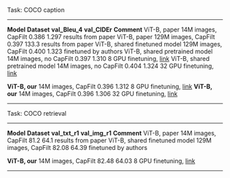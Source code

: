 Task: COCO caption

  -------------------------------- ------------------------ ---------------- --------------- -----------------------------------------------------------------------------------------------------------------------------------------------------------------------------------------------------------------------------------------------------------------------------------------------------------------------------------------------
  **Model**                        **Dataset**              **val_Bleu_4**   **val_CIDEr**   **Comment**
  ViT-B, paper                     14M images, CapFilt      0.386            1.297           results from paper
  ViT-B, paper                     129M images, CapFilt     0.397            133.3           results from paper
  ViT-B, shared finetuned model    129M images, CapFilt     0.400            1.323           finetuned by authors
  ViT-B, shared pretrained model   14M images, no CapFilt   0.397            1.310           8 GPU finetuning, [link](https://ml.azure.com/data/azureml_frank_wire_21j8kkjrvj_output_data_output_path/1/details?wsid=/subscriptions/f6b7aa7e-08ed-4347-ac30-c9efab8702b2/resourceGroups/Josh-Prod-aiml-RG/providers/Microsoft.MachineLearningServices/workspaces/josh-aiml-useast2&tid=e6aea76e-b321-4f9a-a6d0-48132c733f84#exploreTab)
  ViT-B, shared pretrained model   14M images, no CapFilt   0.404            1.324           32 GPU finetuning, [link](https://ml.azure.com/data/azureml_witty_melon_yjvm66xr2g_output_data_output_path/1/details?wsid=/subscriptions/f6b7aa7e-08ed-4347-ac30-c9efab8702b2/resourceGroups/Josh-Prod-aiml-RG/providers/Microsoft.MachineLearningServices/workspaces/josh-aiml-useast2&tid=e6aea76e-b321-4f9a-a6d0-48132c733f84#exploreTab)
                                                                                             
  **ViT-B, our**                   14M images, CapFilt      0.396            1.312           8 GPU finetuning, [link](https://ml.azure.com/data/azureml_bright_oxygen_43ws9z7r9p_output_data_output_path/1/details?wsid=/subscriptions/f6b7aa7e-08ed-4347-ac30-c9efab8702b2/resourceGroups/Josh-Prod-aiml-RG/providers/Microsoft.MachineLearningServices/workspaces/josh-aiml-useast2&tid=e6aea76e-b321-4f9a-a6d0-48132c733f84#exploreTab)
  **ViT-B, our**                   14M images, CapFilt      0.396            1.306           32 GPU finetuning, [link](https://ml.azure.com/data/azureml_plucky_gyro_31xdmfdjvs_output_data_output_path/1/details?wsid=/subscriptions/f6b7aa7e-08ed-4347-ac30-c9efab8702b2/resourceGroups/Josh-Prod-aiml-RG/providers/Microsoft.MachineLearningServices/workspaces/josh-aiml-useast2&tid=e6aea76e-b321-4f9a-a6d0-48132c733f84#exploreTab)
  -------------------------------- ------------------------ ---------------- --------------- -----------------------------------------------------------------------------------------------------------------------------------------------------------------------------------------------------------------------------------------------------------------------------------------------------------------------------------------------

Task: COCO retrieval

  ------------------------------- ---------------------- ---------------- ---------------- ---------------------------------------------------------------------------------------------------------------------------------------------------------------------------------------------------------------------------------------------------------------------------------------------------------------------------------------------
  **Model**                       **Dataset**            **val_txt_r1**   **val_img_r1**   **Comment**
  ViT-B, paper                    14M images, CapFilt    81.2             64.1             results from paper
  ViT-B, shared finetuned model   129M images, CapFilt   82.08            64.39            finetuned by authors
                                                                                           
  **ViT-B, our**                  14M images, CapFilt    82.48            64.03            8 GPU finetuning, [link](https://ml.azure.com/data/azureml_lemon_stamp_0kft8gq6rs_output_data_output_path/1/details?wsid=/subscriptions/f6b7aa7e-08ed-4347-ac30-c9efab8702b2/resourceGroups/Josh-Prod-aiml-RG/providers/Microsoft.MachineLearningServices/workspaces/josh-aiml-useast2&tid=e6aea76e-b321-4f9a-a6d0-48132c733f84#exploreTab)
  ------------------------------- ---------------------- ---------------- ---------------- ---------------------------------------------------------------------------------------------------------------------------------------------------------------------------------------------------------------------------------------------------------------------------------------------------------------------------------------------
